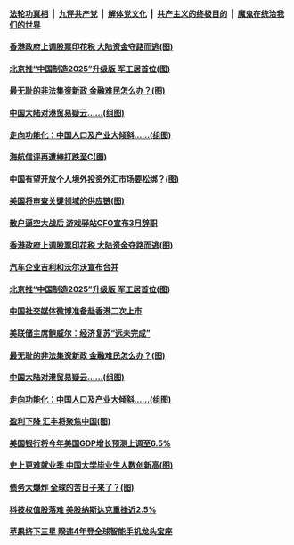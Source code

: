 ####  [法轮功真相](../../../../basic/blob/master/README.md?t=02252101) &nbsp;|&nbsp; [九评共产党](../../../../9ping.md/blob/master/README.md?t=02252101) &nbsp;|&nbsp; [解体党文化](../../../../jtdwh.md/blob/master/README.md?t=02252101)  &nbsp;|&nbsp; [共产主义的终极目的](../../../../gczydzjmd.md/blob/master/README.md?t=02252101) &nbsp;|&nbsp; [魔鬼在统治我们的世界](../../../../mgztzwmdsj.md/blob/master/README.md?t=02252101) 

#### [香港政府上调股票印花税 大陆资金夺路而逃(图)](../pages/p5/963612.md?t=02252101) 

#### [北京推“中国制造2025”升级版 军工居首位(图)](../pages/p5/963601.md?t=02252101) 

#### [最无耻的非法集资新政 金融难民怎么办？(图)](../pages/p5/963559.md?t=02252101) 

#### [中国大陆对港贸易疑云……(组图)](../pages/p5/963547.md?t=02252101) 

#### [走向功能化：中国人口及产业大倾斜……(组图)](../pages/p5/963551.md?t=02252101) 


#### [海航信评再遭棒打跌至C(图)](../pages/p5/963653.md?t=02252101) 

#### [中国有望开放个人境外投资外汇市场要松绑？(图)](../pages/p5/963650.md?t=02252101) 

#### [美国将审查关键领域的供应链(图)](../pages/p5/963646.md?t=02252101) 


#### [散户逼空大战后 游戏驿站CFO宣布3月辞职](../pages/p5/963620.md?t=02252101) 

#### [香港政府上调股票印花税 大陆资金夺路而逃(图)](../pages/p5/963612.md?t=02252101) 

#### [汽车企业吉利和沃尔沃宣布合并](../pages/p5/963602.md?t=02252101) 

#### [北京推“中国制造2025”升级版 军工居首位(图)](../pages/p5/963601.md?t=02252101) 

#### [中国社交媒体微博准备赴香港二次上市](../pages/p5/963597.md?t=02252101) 

#### [美联储主席鲍威尔：经济复苏“远未完成”](../pages/p5/963596.md?t=02252101) 

#### [最无耻的非法集资新政 金融难民怎么办？(图)](../pages/p5/963559.md?t=02252101) 

#### [中国大陆对港贸易疑云……(组图)](../pages/p5/963547.md?t=02252101) 

#### [走向功能化：中国人口及产业大倾斜……(组图)](../pages/p5/963551.md?t=02252101) 


#### [盈利下降 汇丰将聚焦中国(图)](../pages/p5/963521.md?t=02252101) 

#### [美国银行将今年美国GDP增长预测上调至6.5%](../pages/p5/963516.md?t=02252101) 

#### [史上更难就业季 中国大学毕业生人数创新高(图)](../pages/p5/963502.md?t=02252101) 

#### [债务大爆炸 全球的苦日子来了？(图)](../pages/p5/963413.md?t=02252101) 

#### [科技权值股落难 美股纳斯达克重挫近2.5%](../pages/p5/963436.md?t=02252101) 

#### [苹果挤下三星 睽违4年登全球智能手机龙头宝座](../pages/p5/963434.md?t=02252101) 

